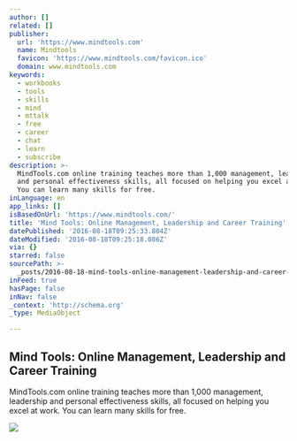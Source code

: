 ```yaml
---
author: []
related: []
publisher:
  url: 'https://www.mindtools.com'
  name: Mindtools
  favicon: 'https://www.mindtools.com/favicon.ico'
  domain: www.mindtools.com
keywords:
  - workbooks
  - tools
  - skills
  - mind
  - mttalk
  - free
  - career
  - chat
  - learn
  - subscribe
description: >-
  MindTools.com online training teaches more than 1,000 management, leadership
  and personal effectiveness skills, all focused on helping you excel at work.
  You can learn many skills for free.
inLanguage: en
app_links: []
isBasedOnUrl: 'https://www.mindtools.com/'
title: 'Mind Tools: Online Management, Leadership and Career Training'
datePublished: '2016-08-18T09:25:33.804Z'
dateModified: '2016-08-18T09:25:18.086Z'
via: {}
starred: false
sourcePath: >-
  _posts/2016-08-18-mind-tools-online-management-leadership-and-career-trainin.md
inFeed: true
hasPage: false
inNav: false
_context: 'http://schema.org'
_type: MediaObject

---
```

<article style=""><h1>Mind Tools: Online Management, Leadership and Career Training</h1><p>MindTools.com online training teaches more than 1,000 management, leadership and personal effectiveness skills, all focused on helping you excel at work. You can learn many skills for free.</p><img src="https://www.mindtools.com/media/Images/Banners/corporate-banner-v2.jpg" /></article>